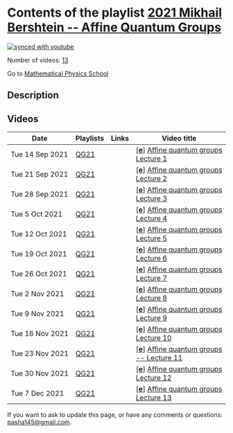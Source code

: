 # Contents of the playlist [2021 Mikhail Bershtein -- Affine Quantum Groups](https://www.youtube.com/playlist?list=PLLGkFbxve673NIHezZTurCNSpuf8keZS1)

[![synced with youtube](https://img.shields.io/github/last-commit/mathphysschool/mathphysschool.github.io/autoupdate1?label=synced%20with%20youtube)](https://github.com/mathphysschool/mathphysschool.github.io/commits/autoupdate1)

Number of videos: [13](#videos)

Go to [Mathematical Physics School](../README.md)

## Description



## Videos

|Date|Playlists|Links|Video title|
|---|---|---|---|
| Tue&nbsp;14&nbsp;Sep&nbsp;2021 | [QG21](../playlists/QG21 "2021 Mikhail Bershtein -- Affine Quantum Groups") |  | [[**e**](https://studio.youtube.com/video/jD_-d8PW1l8/edit "Edit")] [Affine quantum groups Lecture 1](https://www.youtube.com/watch?v=jD_-d8PW1l8&list=PLLGkFbxve673NIHezZTurCNSpuf8keZS1) |
| Tue&nbsp;21&nbsp;Sep&nbsp;2021 | [QG21](../playlists/QG21 "2021 Mikhail Bershtein -- Affine Quantum Groups") |  | [[**e**](https://studio.youtube.com/video/8aZKAvVnBxE/edit "Edit")] [Affine quantum groups Lecture 2](https://www.youtube.com/watch?v=8aZKAvVnBxE&list=PLLGkFbxve673NIHezZTurCNSpuf8keZS1) |
| Tue&nbsp;28&nbsp;Sep&nbsp;2021 | [QG21](../playlists/QG21 "2021 Mikhail Bershtein -- Affine Quantum Groups") |  | [[**e**](https://studio.youtube.com/video/1-K8GKgw-4M/edit "Edit")] [Affine quantum groups Lecture 3](https://www.youtube.com/watch?v=1-K8GKgw-4M&list=PLLGkFbxve673NIHezZTurCNSpuf8keZS1) |
| Tue&nbsp;5&nbsp;Oct&nbsp;2021 | [QG21](../playlists/QG21 "2021 Mikhail Bershtein -- Affine Quantum Groups") |  | [[**e**](https://studio.youtube.com/video/ZKSiFrdUOds/edit "Edit")] [Affine quantum groups Lecture 4](https://www.youtube.com/watch?v=ZKSiFrdUOds&list=PLLGkFbxve673NIHezZTurCNSpuf8keZS1) |
| Tue&nbsp;12&nbsp;Oct&nbsp;2021 | [QG21](../playlists/QG21 "2021 Mikhail Bershtein -- Affine Quantum Groups") |  | [[**e**](https://studio.youtube.com/video/LHAlN12osw4/edit "Edit")] [Affine quantum groups Lecture 5](https://www.youtube.com/watch?v=LHAlN12osw4&list=PLLGkFbxve673NIHezZTurCNSpuf8keZS1) |
| Tue&nbsp;19&nbsp;Oct&nbsp;2021 | [QG21](../playlists/QG21 "2021 Mikhail Bershtein -- Affine Quantum Groups") |  | [[**e**](https://studio.youtube.com/video/oHGyAzS2XNc/edit "Edit")] [Affine quantum groups Lecture 6](https://www.youtube.com/watch?v=oHGyAzS2XNc&list=PLLGkFbxve673NIHezZTurCNSpuf8keZS1) |
| Tue&nbsp;26&nbsp;Oct&nbsp;2021 | [QG21](../playlists/QG21 "2021 Mikhail Bershtein -- Affine Quantum Groups") |  | [[**e**](https://studio.youtube.com/video/dqQBB2bc9Jk/edit "Edit")] [Affine quantum groups Lecture 7](https://www.youtube.com/watch?v=dqQBB2bc9Jk&list=PLLGkFbxve673NIHezZTurCNSpuf8keZS1) |
| Tue&nbsp;2&nbsp;Nov&nbsp;2021 | [QG21](../playlists/QG21 "2021 Mikhail Bershtein -- Affine Quantum Groups") |  | [[**e**](https://studio.youtube.com/video/OwhnA3HyRdA/edit "Edit")] [Affine quantum groups Lecture 8](https://www.youtube.com/watch?v=OwhnA3HyRdA&list=PLLGkFbxve673NIHezZTurCNSpuf8keZS1) |
| Tue&nbsp;9&nbsp;Nov&nbsp;2021 | [QG21](../playlists/QG21 "2021 Mikhail Bershtein -- Affine Quantum Groups") |  | [[**e**](https://studio.youtube.com/video/k1RoxDYBF2o/edit "Edit")] [Affine quantum groups Lecture 9](https://www.youtube.com/watch?v=k1RoxDYBF2o&list=PLLGkFbxve673NIHezZTurCNSpuf8keZS1) |
| Tue&nbsp;16&nbsp;Nov&nbsp;2021 | [QG21](../playlists/QG21 "2021 Mikhail Bershtein -- Affine Quantum Groups") |  | [[**e**](https://studio.youtube.com/video/-2RgYVyX8AM/edit "Edit")] [Affine quantum groups Lecture 10](https://www.youtube.com/watch?v=-2RgYVyX8AM&list=PLLGkFbxve673NIHezZTurCNSpuf8keZS1) |
| Tue&nbsp;23&nbsp;Nov&nbsp;2021 | [QG21](../playlists/QG21 "2021 Mikhail Bershtein -- Affine Quantum Groups") |  | [[**e**](https://studio.youtube.com/video/bHsV8sJjJpg/edit "Edit")] [Affine quantum groups -- Lecture 11](https://www.youtube.com/watch?v=bHsV8sJjJpg&list=PLLGkFbxve673NIHezZTurCNSpuf8keZS1) |
| Tue&nbsp;30&nbsp;Nov&nbsp;2021 | [QG21](../playlists/QG21 "2021 Mikhail Bershtein -- Affine Quantum Groups") |  | [[**e**](https://studio.youtube.com/video/Y1dR2L9T3hk/edit "Edit")] [Affine quantum groups Lecture 12](https://www.youtube.com/watch?v=Y1dR2L9T3hk&list=PLLGkFbxve673NIHezZTurCNSpuf8keZS1) |
| Tue&nbsp;7&nbsp;Dec&nbsp;2021 | [QG21](../playlists/QG21 "2021 Mikhail Bershtein -- Affine Quantum Groups") |  | [[**e**](https://studio.youtube.com/video/Az-ZkLJyCuU/edit "Edit")] [Affine quantum groups Lecture 13](https://www.youtube.com/watch?v=Az-ZkLJyCuU&list=PLLGkFbxve673NIHezZTurCNSpuf8keZS1) |


 If you want to ask to update this page, or have any comments or questions: <pasha145@gmail.com>.